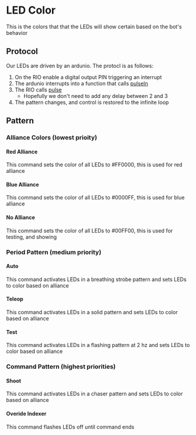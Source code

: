 # LED Color

This is the colors that that the LEDs will show certain based on the bot's behavior

## Protocol

Our LEDs are driven by an ardunio. The protocl is as follows:

1. On the RIO enable a digital output PIN triggering an interrupt
2. The ardunio interrupts into a function that calls [pulseIn](https://www.arduino.cc/reference/en/language/functions/advanced-io/pulsein/)
3. The RIO calls [pulse](https://github.wpilib.org/allwpilib/docs/release/java/edu/wpi/first/wpilibj/DigitalOutput.html#pulse(double))
    - Hopefully we don't need to add any delay between 2 and 3
4. The pattern changes, and control is restored to the infinite loop

## Pattern

### Alliance Colors (lowest prioity)

#### Red Alliance

This command sets the color of all LEDs to #FF0000, this is used for red alliance

#### Blue Alliance

This command sets the color of all LEDs to #0000FF, this is used for blue alliance

#### No Alliance

This command sets the color of all LEDs to #00FF00, this is used for testing, and showing

### Period Pattern (medium priority)

#### Auto

This command activates LEDs in a breathing strobe pattern and sets LEDs to color based on alliance

#### Teleop

This command activates LEDs in a solid pattern and sets LEDs to color based on alliance

#### Test

This command activates LEDs in a flashing pattern at 2 hz and sets LEDs to color based on alliance

### Command Pattern (highest priorities)

#### Shoot

This command activates LEDs in a chaser pattern and sets LEDs to color based on alliance

#### Overide Indexer

This command flashes LEDs off until command ends
